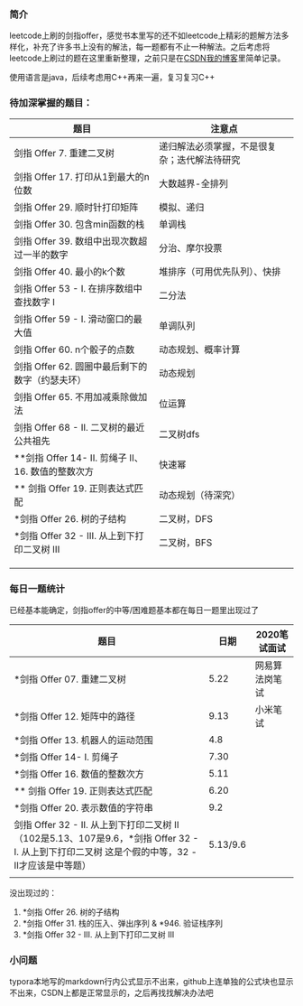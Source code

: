 ### 简介

leetcode上刷的剑指offer，感觉书本里写的还不如leetcode上精彩的题解方法多样化，补充了许多书上没有的解法，每一题都有不止一种解法。之后考虑将leetcode上刷过的题在这里重新整理，之前只是在[CSDN我的博客](https://blog.csdn.net/XunCiy)里简单记录。

使用语言是java，后续考虑用C++再来一遍，复习复习C++

### 待加深掌握的题目：

| 题目                                               | 注意点                                       |
| -------------------------------------------------- | -------------------------------------------- |
| 剑指 Offer 7. 重建二叉树                           | 递归解法必须掌握，不是很复杂；迭代解法待研究 |
| 剑指 Offer 17. 打印从1到最大的n位数                | 大数越界-全排列                              |
| 剑指 Offer 29. 顺时针打印矩阵                      | 模拟、递归                                   |
| 剑指 Offer 30. 包含min函数的栈                     | 单调栈                                       |
| 剑指 Offer 39. 数组中出现次数超过一半的数字        | 分治、摩尔投票                               |
| 剑指 Offer 40. 最小的k个数                         | 堆排序（可用优先队列）、快排                 |
| 剑指 Offer 53 - I. 在排序数组中查找数字 I          | 二分法                                       |
| 剑指 Offer 59 - I. 滑动窗口的最大值                | 单调队列                                     |
| 剑指 Offer 60. n个骰子的点数                       | 动态规划、概率计算                           |
| 剑指 Offer 62. 圆圈中最后剩下的数字（约瑟夫环）    | 动态规划                                     |
| 剑指 Offer 65. 不用加减乘除做加法                  | 位运算                                       |
| 剑指 Offer 68 - II. 二叉树的最近公共祖先           | 二叉树dfs                                    |
| **剑指 Offer 14- II. 剪绳子 II、16. 数值的整数次方 | 快速幂                                       |
| ** 剑指 Offer 19. 正则表达式匹配                   | 动态规划（待深究）                           |
| *剑指 Offer 26. 树的子结构                         | 二叉树，DFS                                  |
| *剑指 Offer 32 - III. 从上到下打印二叉树 III       | 二叉树，BFS                                  |
|                                                    |                                              |
|                                                    |                                              |
|                                                    |                                              |



### 每日一题统计

已经基本能确定，剑指offer的中等/困难题基本都在每日一题里出现过了

| 题目                                                         | 日期     | 2020笔试面试   |
| ------------------------------------------------------------ | -------- | -------------- |
| *剑指 Offer 07. 重建二叉树                                   | 5.22     | 网易算法岗笔试 |
| *剑指 Offer 12. 矩阵中的路径                                 | 9.13     | 小米笔试       |
| *剑指 Offer 13. 机器人的运动范围                             | 4.8      |                |
| *剑指 Offer 14- I. 剪绳子                                    | 7.30     |                |
| *剑指 Offer 16. 数值的整数次方                               | 5.11     |                |
| ** 剑指 Offer 19. 正则表达式匹配                             | 6.20     |                |
| *剑指 Offer 20. 表示数值的字符串                             | 9.2      |                |
| 剑指 Offer 32 - II. 从上到下打印二叉树 II （102是5.13、107是9.6，*剑指 Offer 32 - I. 从上到下打印二叉树 这是个假的中等，32 - II才应该是中等题） | 5.13/9.6 |                |
|                                                              |          |                |



没出现过的：

1. *剑指 Offer 26. 树的子结构
2. *剑指 Offer 31. 栈的压入、弹出序列 & *946. 验证栈序列
3. *剑指 Offer 32 - III. 从上到下打印二叉树 III



### 小问题

typora本地写的markdown行内公式显示不出来，github上连单独的公式块也显示不出来，CSDN上都是正常显示的，之后再找找解决办法吧